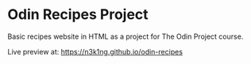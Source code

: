 
# Odin Recipes Project

Basic recipes website in HTML as a project for The Odin Project course.

Live preview at: https://n3k1ng.github.io/odin-recipes